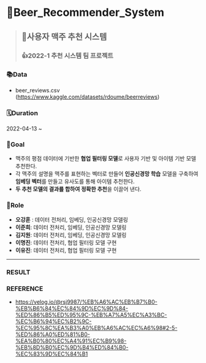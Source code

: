 # 🍺Beer_Recommender_System

> ## 🍻사용자 맥주 추천 시스템
>
> ### 👍2022-1 추천 시스템 팀 프로젝트

### **📚Data**

- beer_reviews.csv (<https://www.kaggle.com/datasets/rdoume/beerreviews>)

### **🗓️Duration**

2022-04-13 ~

### **🥅Goal**

- 맥주의 평점 데이터에 기반한 **협업 필터링 모델**로 사용자 기반 및 아이템 기반 모델 추천한다.
- 각 맥주의 설명을 맥주를 표현하는 벡터로 만들어 **인공신경망 학습** 모델을 구축하여 **임베딩 벡터**를 만들고 유사도를 통해 아이템 추천한다.
- **두 추천 모델의 결과를 합하여 정확한 추천**을 이끌어 낸다.

### **📝Role**

- **오강훈** : 데이터 전처리, 임베딩, 인공신경망 모델링
- **이준희**: 데이터 전처리, 임베딩, 인공신경망 모델링
- **김지원**: 데이터 전처리, 임베딩, 인공신경망 모델링
- **이명진**: 데이터 전처리, 협업 필터링 모델 구현
- **이유진**: 데이터 전처리, 협업 필터링 모델 구현

---

### **RESULT**

### **REFERENCE**

- <https://velog.io/@rsj9987/%EB%A6%AC%EB%B7%B0-%EB%B6%84%EC%84%9D%EC%9D%84-%ED%86%B5%ED%95%9C-%EB%A7%A5%EC%A3%BC-%EC%B6%94%EC%B2%9C-%EC%95%8C%EA%B3%A0%EB%A6%AC%EC%A6%98#2-5-%ED%86%A0%ED%81%B0-%EA%B0%80%EC%A4%91%EC%B9%98-%EB%8D%B0%EC%9D%B4%ED%84%B0-%EC%83%9D%EC%84%B1>
